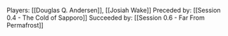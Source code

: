 Players: [[Douglas Q. Andersen]], [[Josiah Wake]]
Preceded by: [[Session 0.4 - The Cold of Sapporo]]
Succeeded by: [[Session 0.6 - Far From Permafrost]]
